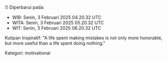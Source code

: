 ⏰ Diperbarui pada:
- WIB: Senin, 3 Februari 2025 04.20.32 UTC
- WITA: Senin, 3 Februari 2025 05.20.32 UTC
- WIT: Senin, 3 Februari 2025 06.20.32 UTC

Kutipan Inspiratif:
"A life spent making mistakes is not only more honorable, but more useful than a life spent doing nothing."


Kategori: motivational

